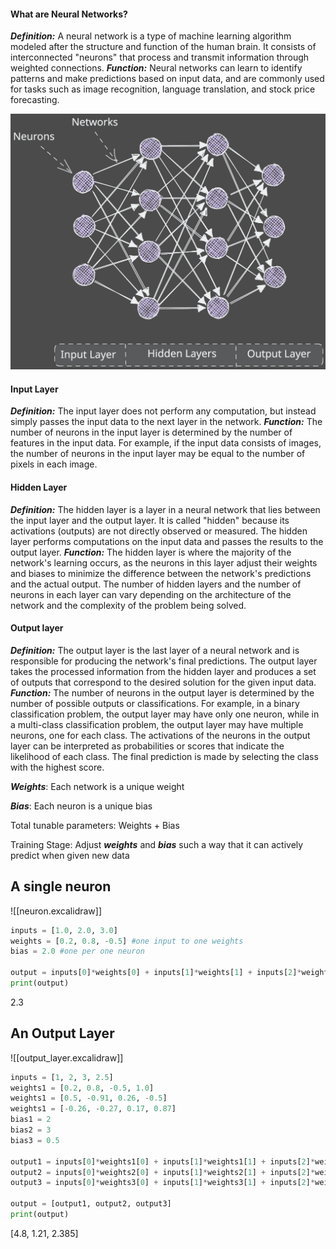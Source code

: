 #### What are Neural Networks?
***Definition:*** A neural network is a type of machine learning algorithm modeled after the structure and function of the human brain. It consists of interconnected "neurons" that process and transmit information through weighted connections. 
***Function:*** Neural networks can learn to identify patterns and make predictions based on input data, and are commonly used for tasks such as image recognition, language translation, and stock price forecasting.

![Neural Network Diagram](../../../../Excalidraw/neural_network.excalidraw.svg)

#### Input Layer
***Definition:*** The input layer does not perform any computation, but instead simply passes the input data to the next layer in the network.
***Function:*** The number of neurons in the input layer is determined by the number of features in the input data. For example, if the input data consists of images, the number of neurons in the input layer may be equal to the number of pixels in each image.

#### Hidden Layer
***Definition:*** The hidden layer is a layer in a neural network that lies between the input layer and the output layer. It is called "hidden" because its activations (outputs) are not directly observed or measured. The hidden layer performs computations on the input data and passes the results to the output layer. 
***Function:*** The hidden layer is where the majority of the network's learning occurs, as the neurons in this layer adjust their weights and biases to minimize the difference between the network's predictions and the actual output. The number of hidden layers and the number of neurons in each layer can vary depending on the architecture of the network and the complexity of the problem being solved.

#### Output layer
***Definition:*** The output layer is the last layer of a neural network and is responsible for producing the network's final predictions. The output layer takes the processed information from the hidden layer and produces a set of outputs that correspond to the desired solution for the given input data.
***Function:*** The number of neurons in the output layer is determined by the number of possible outputs or classifications. For example, in a binary classification problem, the output layer may have only one neuron, while in a multi-class classification problem, the output layer may have multiple neurons, one for each class. The activations of the neurons in the output layer can be interpreted as probabilities or scores that indicate the likelihood of each class. The final prediction is made by selecting the class with the highest score.

***Weights***: Each network is a unique weight 

***Bias***: Each neuron is a unique bias

Total tunable parameters: Weights + Bias

Training Stage: Adjust ***weights*** and ***bias*** such a way that it can actively predict when given new data

## A single neuron

![[neuron.excalidraw]]


```Python
inputs = [1.0, 2.0, 3.0]
weights = [0.2, 0.8, -0.5] #one input to one weights
bias = 2.0 #one per one neuron

output = inputs[0]*weights[0] + inputs[1]*weights[1] + inputs[2]*weights[2] + bias
print(output)
```
2.3


## An Output Layer

![[output_layer.excalidraw]]

```Python
inputs = [1, 2, 3, 2.5]
weights1 = [0.2, 0.8, -0.5, 1.0]
weights1 = [0.5, -0.91, 0.26, -0.5]
weights1 = [-0.26, -0.27, 0.17, 0.87]
bias1 = 2
bias2 = 3
bias3 = 0.5

output1 = inputs[0]*weights1[0] + inputs[1]*weights1[1] + inputs[2]*weights1[2] + bias1
output2 = inputs[0]*weights2[0] + inputs[1]*weights2[1] + inputs[2]*weights2[2] + bias2
output3 = inputs[0]*weights3[0] + inputs[1]*weights3[1] + inputs[2]*weights3[2] + bias3

output = [output1, output2, output3]
print(output)
```
[4.8, 1.21, 2.385]


